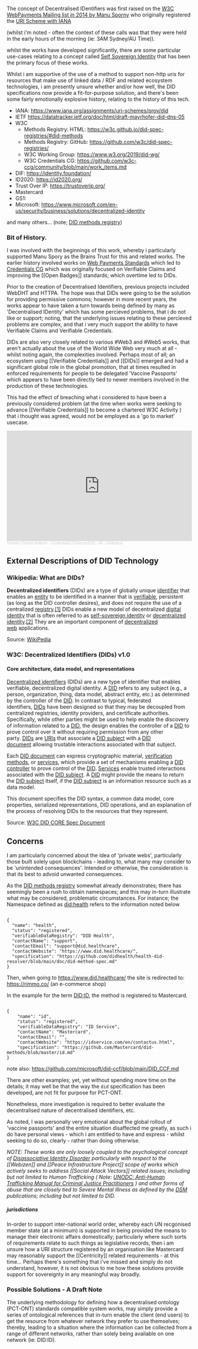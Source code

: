 The concept of Decentralised IDentifiers was first raised on the [W3C WebPayments Mailing list in 2014 by Manu Sporny](https://lists.w3.org/Archives/Public/public-webpayments/2014May/0033.html) who originally registered the [URI Scheme with IANA](https://web.archive.org/web/20181225121742/https://www.iana.org/assignments/uri-schemes/prov/did)

(whilst i'm noted - often the context of these calls was that they were held in the early hours of the morning (ie: 3AM Sydney/AU Time)).

whilst the works have developed significantly, there are some particular use-cases relating to a concept called [Self Sovereign Identity](http://www.lifewithalacrity.com/2016/04/the-path-to-self-soverereign-identity.html) that has been the primary focus of these works.

Whilst i am supportive of the use of a method to support non-http uris for resources that make use of linked data / RDF and related ecosystem technologies, i am presently unsure whether and/or how well, the DID specifications now provide a fit-for-purpose solution, and there's been some fairly emotionally explosive history, relating to the history of this tech.

- IANA: https://www.iana.org/assignments/uri-schemes/prov/did 
- IETF https://datatracker.ietf.org/doc/html/draft-mayrhofer-did-dns-05
- W3C
	- Methods Registry: HTML: https://w3c.github.io/did-spec-registries/#did-methods 
	- Methods Registry: GitHub: https://github.com/w3c/did-spec-registries/
	- W3C Working Group: https://www.w3.org/2019/did-wg/
	- W3C Credentials CG: https://github.com/w3c-ccg/community/blob/main/work_items.md 
- DIF:  https://identity.foundation/ 
- ID2020: https://id2020.org/
- Trust Over IP: https://trustoverip.org/
- Mastercard 
- GS1: 
- Microsoft: https://www.microsoft.com/en-us/security/business/solutions/decentralized-identity

and many others...  (note; [DID methods registry](https://github.com/w3c/did-spec-registries/tree/main/methods))


### Bit of History.
I was involved with the beginnings of this work, whereby i particularly supported Manu Spory as the Brains Trust for this and related works.  The earlier history involved works on [Web Payments Standards](https://www.w3.org/community/webpayments/) which led to [Credentials CG](https://www.w3.org/community/credentials/2014/08/06/call-for-participation-in-credentials-community-group/) which was originally focused on Verifiable Claims and improving the [[Open Badges]] standards; which overtime led to DIDs.

Prior to the creation of Decentralised Identifiers, previous projects included WebDHT and HTTPA.  The hope was that DIDs were going to be the solution for providing permissive commons; however in more recent years, the works appear to have taken a turn towards being defined by many as 'Decentralised IDentity' which has some percieved problems, that i do not like or support; noting, that the underlying issues relating to these percieved problems are complex, and that i very much support the ability to have Verifiable Claims and Verifiable Credentials.

DIDs are also very closely related to various #Web3 and #Web5 works, that aren't actually about the use of the World Wide Web very much at all - whilst noting again, the complexities involved.  Perhaps most of all; an ecosystem using [[Verifiable Credentials]] and [[DIDs]] emerged and had a significant global role in the global promotion, that at times resulted in enforced requirements for people to be delegated 'Vaccine Passports' which appears to have been directly tied to newer members involved in the production of these technologies.  

This had the effect of breaching what i considered to have been a previously considered problem (at the time when works were seeking to advance [[Verifiable Credentials]] to become a chartered W3C Activity ) that i thought was agreed, would not be employed as a 'go to market' usecase.

<iframe width="100%" height="300" scrolling="no" frameborder="no" allow="autoplay" src="https://w.soundcloud.com/player/?url=https%3A//api.soundcloud.com/tracks/992760121&color=%23ff5500&auto_play=false&hide_related=false&show_comments=true&show_user=true&show_reposts=false&show_teaser=true&visual=true"></iframe><div style="font-size: 10px; color: #cccccc;line-break: anywhere;word-break: normal;overflow: hidden;white-space: nowrap;text-overflow: ellipsis; font-family: Interstate,Lucida Grande,Lucida Sans Unicode,Lucida Sans,Garuda,Verdana,Tahoma,sans-serif;font-weight: 100;"><a href="https://soundcloud.com/ubiquitous-au" title="Timothy Charles Holborn" target="_blank" style="color: #cccccc; text-decoration: none;">Timothy Charles Holborn</a> · <a href="https://soundcloud.com/ubiquitous-au/credentialscgtelecon2015-06-02medical" title="CredentialsCGTelecon2015 - 06 - 02Medical" target="_blank" style="color: #cccccc; text-decoration: none;">CredentialsCGTelecon2015 - 06 - 02Medical</a></div>

## External Descriptions of DID Technology


### Wikipedia: What are DIDs?

**Decentralized identifiers** (DIDs) are a type of globally unique [identifier](https://en.wikipedia.org/wiki/Identifier "Identifier") that enables an [entity](https://en.wikipedia.org/wiki/Entity "Entity") to be identified in a manner that is [verifiable](https://en.wikipedia.org/wiki/Verifiable_credentials "Verifiable credentials"), persistent (as long as the DID controller desires), and does not require the use of a centralized [registry](https://en.wikipedia.org/wiki/Domain_name_registry "Domain name registry").[[1]](https://en.wikipedia.org/wiki/Decentralized_identifier#cite_note-W3_did-core-1) DIDs enable a new model of decentralized [digital identity](https://en.wikipedia.org/wiki/Digital_identity "Digital identity") that is often referred to as [self-sovereign identity](https://en.wikipedia.org/wiki/Self-sovereign_identity "Self-sovereign identity") or [decentralized identity](https://en.wikipedia.org/wiki/Decentralized_identity "Decentralized identity").[[2]](https://en.wikipedia.org/wiki/Decentralized_identifier#cite_note-DID-EU-2) They are an important component of [decentralized web](https://en.wikipedia.org/wiki/Decentralized_web "Decentralized web") applications.

Source: [WikiPedia](https://en.wikipedia.org/wiki/Decentralized_identifier)

### W3C: Decentralized Identifiers (DIDs) v1.0
#### Core architecture, data model, and representations

[Decentralized identifiers](https://www.w3.org/TR/did-core/#dfn-decentralized-identifiers) (DIDs) are a new type of identifier that enables verifiable, decentralized digital identity. A [DID](https://www.w3.org/TR/did-core/#dfn-decentralized-identifiers) refers to any subject (e.g., a person, organization, thing, data model, abstract entity, etc.) as determined by the controller of the [DID](https://www.w3.org/TR/did-core/#dfn-decentralized-identifiers). In contrast to typical, federated identifiers, [DIDs](https://www.w3.org/TR/did-core/#dfn-decentralized-identifiers) have been designed so that they may be decoupled from centralized registries, identity providers, and certificate authorities. Specifically, while other parties might be used to help enable the discovery of information related to a [DID](https://www.w3.org/TR/did-core/#dfn-decentralized-identifiers), the design enables the controller of a [DID](https://www.w3.org/TR/did-core/#dfn-decentralized-identifiers) to prove control over it without requiring permission from any other party. [DIDs](https://www.w3.org/TR/did-core/#dfn-decentralized-identifiers) are [URIs](https://www.w3.org/TR/did-core/#dfn-uri) that associate a [DID subject](https://www.w3.org/TR/did-core/#dfn-did-subjects) with a [DID document](https://www.w3.org/TR/did-core/#dfn-did-documents) allowing trustable interactions associated with that subject.

Each [DID document](https://www.w3.org/TR/did-core/#dfn-did-documents) can express cryptographic material, [verification methods](https://www.w3.org/TR/did-core/#dfn-verification-method), or [services](https://www.w3.org/TR/did-core/#dfn-service), which provide a set of mechanisms enabling a [DID controller](https://www.w3.org/TR/did-core/#dfn-did-controllers) to prove control of the [DID](https://www.w3.org/TR/did-core/#dfn-decentralized-identifiers). [Services](https://www.w3.org/TR/did-core/#dfn-service) enable trusted interactions associated with the [DID subject](https://www.w3.org/TR/did-core/#dfn-did-subjects). A [DID](https://www.w3.org/TR/did-core/#dfn-decentralized-identifiers) might provide the means to return the [DID subject](https://www.w3.org/TR/did-core/#dfn-did-subjects) itself, if the [DID subject](https://www.w3.org/TR/did-core/#dfn-did-subjects) is an information resource such as a data model.

This document specifies the DID syntax, a common data model, core properties, serialized representations, DID operations, and an explanation of the process of resolving DIDs to the resources that they represent.

Source: [W3C DID CORE Spec Document](https://www.w3.org/TR/did-core/)

## Concerns

I am particularly concerned about the idea of 'private webs', particularly those built solely upon blockchains - leading to, what many may consider to be 'unintended consequences'.  Intended or otherwise, the consideration is that its best to advoid unwanted consequences.

As the [DID methods registry](https://github.com/w3c/did-spec-registries/tree/main/methods) somewhat already demonstrates; there has seemingly been a rush to obtain namespaces; and this may in-turn illustrate what may be considered, problematic circumstances.  For instance; the Namespace defined as [did:health](https://github.com/w3c/did-spec-registries/commit/347608e6903fd2c9cc867e6949a86f615f1db266) refers to the information noted below

```

{
  "name": "health",
  "status": "registered",
  "verifiableDataRegistry": "DID Health",
  "contactName": "support",
  "contactEmail": "support@did.healthcare",
  "contactWebsite": "https://www.did.healthcare/",
  "specification": "https://github.com/didhealth/health-did-resolver/blob/main/doc/did-method-spec.md"
}

```

Then, when going to https://www.did.healthcare/ the site is redirected to: https://rimmo.co/ (an e-commerce shop)

In the example for the term [DID:ID](https://github.com/w3c/did-spec-registries/commit/1fdde3119fd968b496f5ab104994eea09222ffef), the method is registered to Mastercard.

``` 

{
    "name": "id",
    "status": "registered",
    "verifiableDataRegistry": "ID Service",
    "contactName": "Mastercard",
    "contactEmail": "",
    "contactWebsite": "https://idservice.com/en/contactus.html",
    "specification": "https://github.com/Mastercard/did-methods/blob/master/id.md"
}

```


note also: https://github.com/microsoft/did-ccf/blob/main/DID_CCF.md
 
There are other examples; yet, yet without spending more time on the details; it may well be that the way the `did` specification has been developed, are not fit for purpose for PCT-ONT.

Nonetheless, more investigation is required to better evaluate the decentralised nature of decentralised identifiers, etc. 

As noted, I was personally very emotional about the global rollout of 'vaccine passports' and the entire situation disaffected me greatly, as such i do have personal views - which i am entitled to have and express - whilst seeking to do so, clearly - rather than doing otherwise.

*NOTE:  These works are only loosely coupled to the psychological concept of [Disassociative Identity Disorder](https://en.wikipedia.org/wiki/Dissociative_identity_disorder) particularly with respect to the [[Webizen]] and [[Peace Infrastructure Project]] scope of works which actively seeks to address [[Social Attack Vectors]] related issues; including but not limited to Human Trafficking ( Note: [UNODC: Anti-Human Trafficking Manual for Criminal Justice Practitioners](https://www.unodc.org/unodc/en/human-trafficking/2009/anti-human-trafficking-manual.html) ) and other forms of abuse that are closely tied to Severe Mental Illness as defined by the [DSM](https://en.wikipedia.org/wiki/Diagnostic_and_Statistical_Manual_of_Mental_Disorders) publications; including but not limited to DID.*

##### jurisdictions 

In-order to support inter-national world order, whereby each UN recgonised member state (at a minimum) is supported in being provided the means to manage their electronic affairs domestically; particularly where such sorts of requirements relate to such things as legislative records, then i am unsure how a URI structure registered by an organisation like Mastercard may reasonably support the [[Centricity]] related requirements - at this time...  Perhaps there's something that i've missed and simply do not understand, however, it is not obvious to me how these solutions provide support for sovereignty in any meaningful way broadly. 

### Possible Solutions - A Draft Note

The underlying methodology for defining how a decentralised ontology (PCT-ONT) standards compatible system works, may simply provide a series of ontological references that in-turn enable the client (end users) to get the resource from whatever network they prefer to use themselves; thereby, leading to a situation where the information can be collected from a range of different networks, rather than solely being available on one network (ie: DID:ID).

